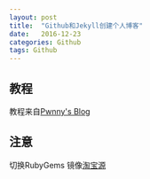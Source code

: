 ```yaml
---
layout: post
title:  "Github和Jekyll创建个人博客"
date:   2016-12-23
categories: Github
tags: Github
---
```


## 教程

教程来自[Pwnny's Blog](http://pwnny.cn/original/2016/06/26/MakeBlog.html)

## 注意

切换RubyGems 镜像[淘宝源](https://ruby.taobao.org/)


[jekyll]:      http://jekyllrb.com
[jekyll-gh]:   https://github.com/jekyll/jekyll
[jekyll-help]: https://github.com/jekyll/jekyll-help
